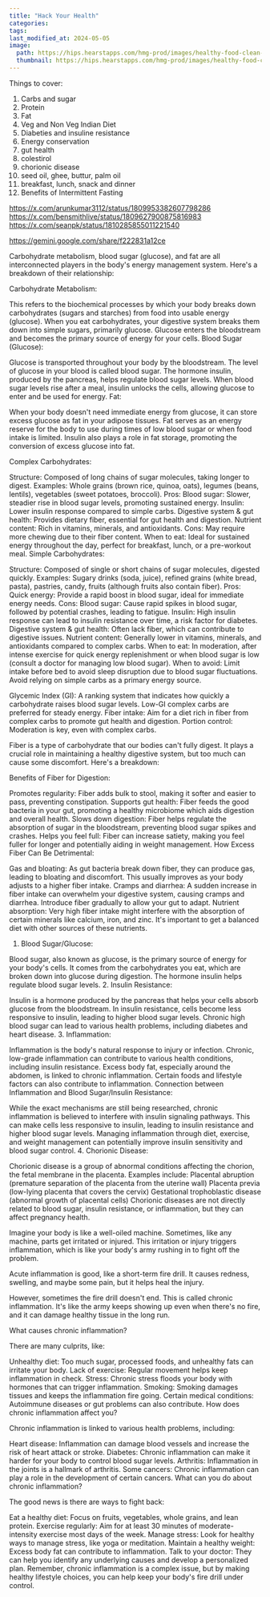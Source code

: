```yaml
---
title: "Hack Your Health"
categories:
tags:
last_modified_at: 2024-05-05
image: 
  path: https://hips.hearstapps.com/hmg-prod/images/healthy-food-clean-eating-selection-royalty-free-image-854725402-1541694348.jpg?crop=0.984xw:0.738xh;0,0&resize=1200:*
  thumbnail: https://hips.hearstapps.com/hmg-prod/images/healthy-food-clean-eating-selection-royalty-free-image-854725402-1541694348.jpg?crop=0.984xw:0.738xh;0,0&resize=1200:*
---
```

Things to cover:

1. Carbs and sugar
2. Protein
3. Fat
4. Veg and Non Veg Indian Diet
5. Diabeties and insuline resistance
6. Energy conservation
7. gut health
8. colestirol
9. chorionic disease
10. seed oil, ghee, buttur, palm oil
11. breakfast, lunch, snack and dinner
12. Benefits of Intermittent Fasting

https://x.com/arunkumar3112/status/1809953382607798286
https://x.com/bensmithlive/status/1809627900875816983
https://x.com/seanpk/status/1810285855011221540

https://gemini.google.com/share/f222831a12ce

Carbohydrate metabolism, blood sugar (glucose), and fat are all interconnected players in the body's energy management system. Here's a breakdown of their relationship:

Carbohydrate Metabolism:

This refers to the biochemical processes by which your body breaks down carbohydrates (sugars and starches) from food into usable energy (glucose).
When you eat carbohydrates, your digestive system breaks them down into simple sugars, primarily glucose.
Glucose enters the bloodstream and becomes the primary source of energy for your cells.
Blood Sugar (Glucose):

Glucose is transported throughout your body by the bloodstream.
The level of glucose in your blood is called blood sugar.
The hormone insulin, produced by the pancreas, helps regulate blood sugar levels.
When blood sugar levels rise after a meal, insulin unlocks the cells, allowing glucose to enter and be used for energy.
Fat:

When your body doesn't need immediate energy from glucose, it can store excess glucose as fat in your adipose tissues.
Fat serves as an energy reserve for the body to use during times of low blood sugar or when food intake is limited.
Insulin also plays a role in fat storage, promoting the conversion of excess glucose into fat.

Complex Carbohydrates:

Structure: Composed of long chains of sugar molecules, taking longer to digest.
Examples: Whole grains (brown rice, quinoa, oats), legumes (beans, lentils), vegetables (sweet potatoes, broccoli).
Pros:
Blood sugar: Slower, steadier rise in blood sugar levels, promoting sustained energy.
Insulin: Lower insulin response compared to simple carbs.
Digestive system & gut health: Provides dietary fiber, essential for gut health and digestion.
Nutrient content: Rich in vitamins, minerals, and antioxidants.
Cons: May require more chewing due to their fiber content.
When to eat: Ideal for sustained energy throughout the day, perfect for breakfast, lunch, or a pre-workout meal.
Simple Carbohydrates:

Structure: Composed of single or short chains of sugar molecules, digested quickly.
Examples: Sugary drinks (soda, juice), refined grains (white bread, pasta), pastries, candy, fruits (although fruits also contain fiber).
Pros:
Quick energy: Provide a rapid boost in blood sugar, ideal for immediate energy needs.
Cons:
Blood sugar: Cause rapid spikes in blood sugar, followed by potential crashes, leading to fatigue.
Insulin: High insulin response can lead to insulin resistance over time, a risk factor for diabetes.
Digestive system & gut health: Often lack fiber, which can contribute to digestive issues.
Nutrient content: Generally lower in vitamins, minerals, and antioxidants compared to complex carbs.
When to eat: In moderation, after intense exercise for quick energy replenishment or when blood sugar is low (consult a doctor for managing low blood sugar).
When to avoid: Limit intake before bed to avoid sleep disruption due to blood sugar fluctuations. Avoid relying on simple carbs as a primary energy source.

Glycemic Index (GI): A ranking system that indicates how quickly a carbohydrate raises blood sugar levels. Low-GI complex carbs are preferred for steady energy.
Fiber intake: Aim for a diet rich in fiber from complex carbs to promote gut health and digestion.
Portion control: Moderation is key, even with complex carbs.

Fiber is a type of carbohydrate that our bodies can't fully digest.  It plays a crucial role in maintaining a healthy digestive system, but too much can cause some discomfort. Here's a breakdown:

Benefits of Fiber for Digestion:

Promotes regularity: Fiber adds bulk to stool, making it softer and easier to pass, preventing constipation.
Supports gut health: Fiber feeds the good bacteria in your gut, promoting a healthy microbiome which aids digestion and overall health.
Slows down digestion: Fiber helps regulate the absorption of sugar in the bloodstream, preventing blood sugar spikes and crashes.
Helps you feel full: Fiber can increase satiety, making you feel fuller for longer and potentially aiding in weight management.
How Excess Fiber Can Be Detrimental:

Gas and bloating: As gut bacteria break down fiber, they can produce gas, leading to bloating and discomfort. This usually improves as your body adjusts to a higher fiber intake.
Cramps and diarrhea: A sudden increase in fiber intake can overwhelm your digestive system, causing cramps and diarrhea. Introduce fiber gradually to allow your gut to adapt.
Nutrient absorption: Very high fiber intake might interfere with the absorption of certain minerals like calcium, iron, and zinc. It's important to get a balanced diet with other sources of these nutrients.


1. Blood Sugar/Glucose:

Blood sugar, also known as glucose, is the primary source of energy for your body's cells.
It comes from the carbohydrates you eat, which are broken down into glucose during digestion.
The hormone insulin helps regulate blood sugar levels.
2. Insulin Resistance:

Insulin is a hormone produced by the pancreas that helps your cells absorb glucose from the bloodstream.
In insulin resistance, cells become less responsive to insulin, leading to higher blood sugar levels.
Chronic high blood sugar can lead to various health problems, including diabetes and heart disease.
3. Inflammation:

Inflammation is the body's natural response to injury or infection.
Chronic, low-grade inflammation can contribute to various health conditions, including insulin resistance.
Excess body fat, especially around the abdomen, is linked to chronic inflammation.
Certain foods and lifestyle factors can also contribute to inflammation.
Connection between Inflammation and Blood Sugar/Insulin Resistance:

While the exact mechanisms are still being researched, chronic inflammation is believed to interfere with insulin signaling pathways.
This can make cells less responsive to insulin, leading to insulin resistance and higher blood sugar levels.
Managing inflammation through diet, exercise, and weight management can potentially improve insulin sensitivity and blood sugar control.
4. Chorionic Disease:

Chorionic disease is a group of abnormal conditions affecting the chorion, the fetal membrane in the placenta.
Examples include:
Placental abruption (premature separation of the placenta from the uterine wall)
Placenta previa (low-lying placenta that covers the cervix)
Gestational trophoblastic disease (abnormal growth of placental cells)
Chorionic diseases are not directly related to blood sugar, insulin resistance, or inflammation, but they can affect pregnancy health.


Imagine your body is like a well-oiled machine. Sometimes, like any machine, parts get irritated or injured. This irritation or injury triggers inflammation, which is like your body's army rushing in to fight off the problem.

Acute inflammation is good, like a short-term fire drill. It causes redness, swelling, and maybe some pain, but it helps heal the injury.

However, sometimes the fire drill doesn't end. This is called chronic inflammation. It's like the army keeps showing up even when there's no fire, and it can damage healthy tissue in the long run.

What causes chronic inflammation?

There are many culprits, like:

Unhealthy diet: Too much sugar, processed foods, and unhealthy fats can irritate your body.
Lack of exercise: Regular movement helps keep inflammation in check.
Stress: Chronic stress floods your body with hormones that can trigger inflammation.
Smoking: Smoking damages tissues and keeps the inflammation fire going.
Certain medical conditions: Autoimmune diseases or gut problems can also contribute.
How does chronic inflammation affect you?

Chronic inflammation is linked to various health problems, including:

Heart disease: Inflammation can damage blood vessels and increase the risk of heart attack or stroke.
Diabetes: Chronic inflammation can make it harder for your body to control blood sugar levels.
Arthritis: Inflammation in the joints is a hallmark of arthritis.
Some cancers: Chronic inflammation can play a role in the development of certain cancers.
What can you do about chronic inflammation?

The good news is there are ways to fight back:

Eat a healthy diet: Focus on fruits, vegetables, whole grains, and lean protein.
Exercise regularly: Aim for at least 30 minutes of moderate-intensity exercise most days of the week.
Manage stress: Look for healthy ways to manage stress, like yoga or meditation.
Maintain a healthy weight: Excess body fat can contribute to inflammation.
Talk to your doctor: They can help you identify any underlying causes and develop a personalized plan.
Remember, chronic inflammation is a complex issue, but by making healthy lifestyle choices, you can help keep your body's fire drill under control.





